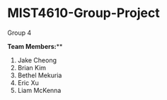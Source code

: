 # MIST4610-Group-Project
Group 4

**Team Members:****
1. Jake Cheong
2. Brian Kim
3. Bethel Mekuria
4. Eric Xu
5. Liam McKenna
